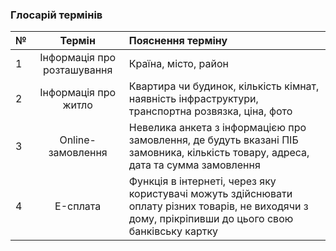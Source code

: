 ### Глосарій термінів

| №   |           Термін            | Пояснення терміну                                                                                                                                    |
|:----|:---------------------------:|:-----------------------------------------------------------------------------------------------------------------------------------------------------|
| 1   | Інформація про розташування | Країна, місто, район                                                                                                                                 |
| 2   |    Інформація про житло     | Квартира чи будинок, кількість кімнат, наявність інфраструктури, транспортна розвязка, ціна, фото                                                    |
| 3   |      Online-замовлення      | Невелика анкета з інформацією про замовлення, де будуть вказані ПІБ замовника, кількість товару, адреса, дата та сумма замовлення                    |
| 4   |          E-сплата           | Функція в інтернеті, через яку користувачі можуть здійснювати оплату різних товарів, не виходячи з дому, прікріпивши до цього свою банківську картку |